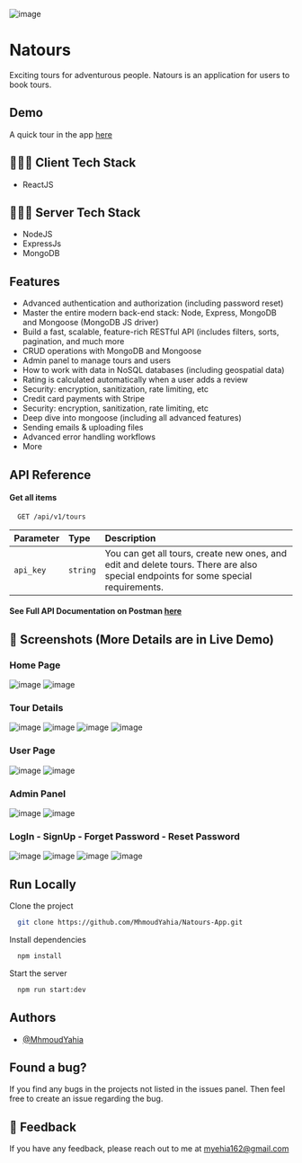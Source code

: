 ![image](https://github.com/MhmoudYahia/Natours-App/assets/94763036/97c2959e-dc7e-4349-83ef-77d9e8c90b0e)


# Natours

Exciting tours for adventurous people. Natours is an application for users to book tours.


## Demo
A quick tour in the app [here](https://drive.google.com/file/d/1CSIBTy8cjZFAuN0_AUN70e68c8HC6JZ3/view?usp=drive_link)

## 🧑🏼‍💻 Client  Tech Stack
- ReactJS

## 🧑🏼‍💻 Server  Tech Stack 
- NodeJS
- ExpressJs
- MongoDB 

## Features

- Advanced authentication and authorization (including password reset)
- Master the entire modern back-end stack: Node, Express, MongoDB and Mongoose (MongoDB JS driver)
- Build a fast, scalable, feature-rich RESTful API (includes filters, sorts, pagination, and much more
- CRUD operations with MongoDB and Mongoose 
- Admin panel to  manage tours and users
- How to work with data in NoSQL databases (including geospatial data)
- Rating is calculated automatically when a user adds a review
- Security: encryption, sanitization, rate limiting, etc
- Credit card payments with Stripe
- Security: encryption, sanitization, rate limiting, etc
- Deep dive into mongoose (including all advanced features)
- Sending emails & uploading files
- Advanced error handling workflows
- More
  
## API Reference

#### Get all items

```http
  GET /api/v1/tours
```

| Parameter | Type     | Description                |
| :-------- | :------- | :------------------------- |
| `api_key` | `string` |You can get all tours, create new ones, and edit and delete tours. There are also special endpoints for some special requirements.|



#### See Full API Documentation on Postman [here](https://documenter.getpostman.com/view/23936176/2s946fdsZJ)

## 📱 Screenshots (More Details are in Live Demo)

### Home Page
![image](https://github.com/MhmoudYahia/Natours-App/assets/94763036/362ad769-d958-4b04-ab64-60d1b09a94f6)
![image](https://github.com/MhmoudYahia/Natours-App/assets/94763036/e708975c-2fcf-44a5-9ff3-858d367a4773)

### Tour Details
![image](https://github.com/MhmoudYahia/Natours-App/assets/94763036/41e806d4-0815-4e36-b865-af63297c8fac)
![image](https://github.com/MhmoudYahia/Natours-App/assets/94763036/710d2ad2-9a0d-4c26-ab56-00c9338e7409)
![image](https://github.com/MhmoudYahia/Natours-App/assets/94763036/6850626e-5adf-4282-997d-43ef3f8cfa30)
![image](https://github.com/MhmoudYahia/Natours-App/assets/94763036/3ddef304-1b4a-445b-b194-c2a45cc7a095)
### User Page
![image](https://github.com/MhmoudYahia/Natours-App/assets/94763036/3d914c05-f40d-4457-b784-92fd81938653)
![image](https://github.com/MhmoudYahia/Natours-App/assets/94763036/cf382eeb-115e-48fe-b844-7bea5ae20ef2)

### Admin Panel
![image](https://github.com/MhmoudYahia/Natours-App/assets/94763036/bf722d85-4906-4741-9f3b-f0782510d6fa)
![image](https://github.com/MhmoudYahia/Natours-App/assets/94763036/aff07428-bf97-486e-9344-303ff40b6da1)

### LogIn - SignUp - Forget Password - Reset Password
![image](https://github.com/MhmoudYahia/Natours-App/assets/94763036/f247c463-944e-4bf7-9966-aa857233f2c4)
![image](https://github.com/MhmoudYahia/Natours-App/assets/94763036/ef154815-945f-4b57-8c70-597c574bc2b7)
![image](https://github.com/MhmoudYahia/Natours-App/assets/94763036/006be1dc-888f-4173-bcd8-ae7773543c22)
![image](https://github.com/MhmoudYahia/Natours-App/assets/94763036/22849469-d8a7-41b4-aa63-691e3323813d)

## Run Locally

Clone the project

```bash
  git clone https://github.com/MhmoudYahia/Natours-App.git
```

Install dependencies

```bash
  npm install
```

Start the server

```bash
  npm run start:dev
```


## Authors

- [@MhmoudYahia](https://github.com/MhmoudYahia)


## Found a bug?

If you find any bugs in the projects not listed in the issues panel. Then feel free to create an issue regarding the bug.

## 🤖 Feedback

If you have any feedback, please reach out to me at myehia162@gmail.com
